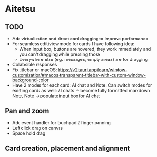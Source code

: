 # Aitetsu

## TODO

- Add virtualization and direct card dragging to improve performance
- For seamless edit/view mode for cards I have following idea:
  - When input box, buttons are hovered, they work immediately and you can't dragging while pressing those
  - Everywhere else (e.g. messages, empty areas) are for dragging
- Collabsible responses
- Fix titlebar on macOS: https://v2.tauri.app/learn/window-customization/#macos-transparent-titlebar-with-custom-window-background-color
- Have 2 modes for each card: AI chat and Note. Can switch modes for existing cards as well: AI chats -> become fully formatted markdown Note, Note -> populate input box for AI chat

## Pan and zoom

- Add event handler for touchpad 2 finger panning
- Left click drag on canvas
- Space hold drag

## Card creation, placement and alignment
